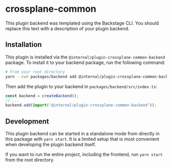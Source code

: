 # crossplane-common

This plugin backend was templated using the Backstage CLI. You should replace this text with a description of your plugin backend.

## Installation

This plugin is installed via the `@internal/plugin-crossplane-common-backend` package. To install it to your backend package, run the following command:

```bash
# From your root directory
yarn --cwd packages/backend add @internal/plugin-crossplane-common-backend
```

Then add the plugin to your backend in `packages/backend/src/index.ts`:

```ts
const backend = createBackend();
// ...
backend.add(import('@internal/plugin-crossplane-common-backend'));
```

## Development

This plugin backend can be started in a standalone mode from directly in this
package with `yarn start`. It is a limited setup that is most convenient when
developing the plugin backend itself.

If you want to run the entire project, including the frontend, run `yarn start` from the root directory.
